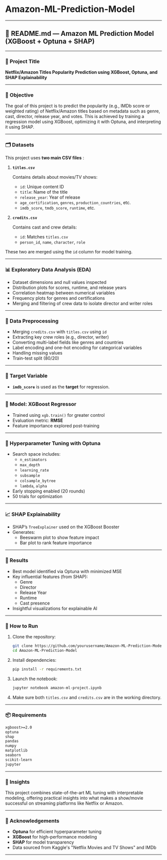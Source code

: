 # Amazon-ML-Prediction-Model

---

## 📘 README.md — Amazon ML Prediction Model (XGBoost + Optuna + SHAP)

---

### 🧠 Project Title

**Netflix/Amazon Titles Popularity Prediction using XGBoost, Optuna, and SHAP Explainability**

---

### 📌 Objective

The goal of this project is to predict the popularity (e.g., IMDb score or weighted rating) of Netflix/Amazon titles based on metadata such as genre, cast, director, release year, and votes. This is achieved by training a regression model using XGBoost, optimizing it with Optuna, and interpreting it using SHAP.

---

### 🗂️ Datasets

This project uses  **two main CSV files** :

1. **`titles.csv`**

   Contains details about movies/TV shows:

   * `id`: Unique content ID
   * `title`: Name of the title
   * `release_year`: Year of release
   * `age_certification`, `genres`, `production_countries`, etc.
   * `imdb_score`, `tmdb_score`, `runtime`, etc.
2. **`credits.csv`**

   Contains cast and crew details:

   * `id`: Matches `titles.csv`
   * `person_id`, `name`, `character`, `role`

These two are merged using the `id` column for model training.

---

### 📊 Exploratory Data Analysis (EDA)

* Dataset dimensions and null values inspected
* Distribution plots for scores, runtime, and release years
* Correlation heatmap between numerical variables
* Frequency plots for genres and certifications
* Merging and filtering of crew data to isolate director and writer roles

---

### 🧹 Data Preprocessing

* Merging `credits.csv` with `titles.csv` using `id`
* Extracting key crew roles (e.g., director, writer)
* Converting multi-label fields like genres and countries
* Label encoding and one-hot encoding for categorical variables
* Handling missing values
* Train-test split (80/20)

---

### 🎯 Target Variable

* **`imdb_score`** is used as the **target** for regression.

---

### 🤖 Model: XGBoost Regressor

* Trained using `xgb.train()` for greater control
* Evaluation metric: **RMSE**
* Feature importance explored post-training

---

### 🧪 Hyperparameter Tuning with Optuna

* Search space includes:
  * `n_estimators`
  * `max_depth`
  * `learning_rate`
  * `subsample`
  * `colsample_bytree`
  * `lambda`, `alpha`
* Early stopping enabled (20 rounds)
* 50 trials for optimization

---

### 📈 SHAP Explainability

* SHAP’s `TreeExplainer` used on the XGBoost Booster
* Generates:
  * Beeswarm plot to show feature impact
  * Bar plot to rank feature importance

---

### 🏁 Results

* Best model identified via Optuna with minimized MSE
* Key influential features (from SHAP):
  * Genre
  * Director
  * Release Year
  * Runtime
  * Cast presence
* Insightful visualizations for explainable AI

---

### 🚀 How to Run

1. Clone the repository:
   ```bash
   git clone https://github.com/yourusername/Amazon-ML-Prediction-Model.git
   cd Amazon-ML-Prediction-Model
   ```
2. Install dependencies:
   ```bash
   pip install -r requirements.txt
   ```
3. Launch the notebook:
   ```bash
   jupyter notebook amazon-ml-project.ipynb
   ```
4. Make sure both `titles.csv` and `credits.csv` are in the working directory.

---

### 📦 Requirements

```txt
xgboost>=2.0
optuna
shap
pandas
numpy
matplotlib
seaborn
scikit-learn
jupyter
```

---

### 🧠 Insights

This project combines state-of-the-art ML tuning with interpretable modeling, offering practical insights into what makes a show/movie successful on streaming platforms like Netflix or Amazon.

---

### 📌 Acknowledgements

* **Optuna** for efficient hyperparameter tuning
* **XGBoost** for high-performance modeling
* **SHAP** for model transparency
* Data sourced from Kaggle's "Netflix Movies and TV Shows" and IMDb

---
